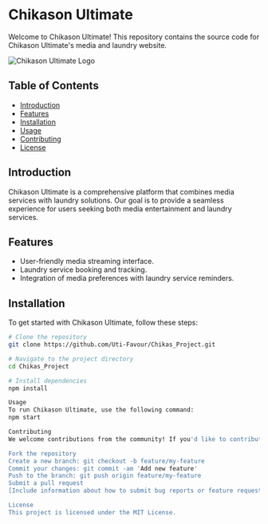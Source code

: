 # Chikason Ultimate

Welcome to Chikason Ultimate! This repository contains the source code for Chikason Ultimate's media and laundry website.

![Chikason Ultimate Logo](link_to_logo.png)

## Table of Contents
- [Introduction](#introduction)
- [Features](#features)
- [Installation](#installation)
- [Usage](#usage)
- [Contributing](#contributing)
- [License](#license)

## Introduction
Chikason Ultimate is a comprehensive platform that combines media services with laundry solutions. Our goal is to provide a seamless experience for users seeking both media entertainment and laundry services.

## Features
- User-friendly media streaming interface.
- Laundry service booking and tracking.
- Integration of media preferences with laundry service reminders.

## Installation
To get started with Chikason Ultimate, follow these steps:

```bash
# Clone the repository
git clone https://github.com/Uti-Favour/Chikas_Project.git

# Navigate to the project directory
cd Chikas_Project

# Install dependencies
npm install

Usage
To run Chikason Ultimate, use the following command:
npm start

Contributing
We welcome contributions from the community! If you'd like to contribute to Chikason Ultimate, please follow these steps:

Fork the repository
Create a new branch: git checkout -b feature/my-feature
Commit your changes: git commit -am 'Add new feature'
Push to the branch: git push origin feature/my-feature
Submit a pull request
[Include information about how to submit bug reports or feature requests.]

License
This project is licensed under the MIT License.